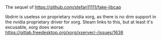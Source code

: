 The sequel of https://github.com/stefan11111/fake-libcap

libdrm is useless on proprietary nvidia xorg, as there is no drm support in the nvidia proprietary driver for xorg.
Steam links to this, but at least it's excusable, xorg does worse: https://gitlab.freedesktop.org/xorg/xserver/-/issues/1638
